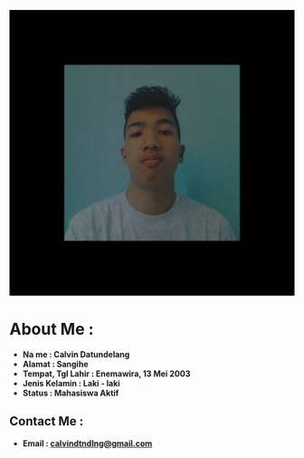 ![](assets/20230418_205719_pp.tele135.jpg)

# About Me :

* **Na  me            : Calvin Datundelang**
* **Alamat            : Sangihe**
* **Tempat, Tgl Lahir : Enemawira, 13 Mei 2003**
* **Jenis Kelamin     : Laki - laki**
* **Status            : Mahasiswa Aktif**

## Contact Me :

* **Email             : calvindtndlng@gmail.com**
